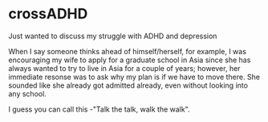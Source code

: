 # crossADHD
Just wanted to discuss my struggle with ADHD and depression
<title> How to deal with someone who always think ahead of himself/herself?</title>


<p>When I say someone thinks ahead of himself/herself, for example, I was encouraging my wife to apply for a graduate school in Asia since she has always wanted to try to live in Asia for a couple of years; however, her immediate resonse was to ask why my plan is if we have to move there. She sounded like she already got admitted already, even without looking into any school. </p>

<p> I guess you can call this -"Talk the talk, walk the walk". </p>
